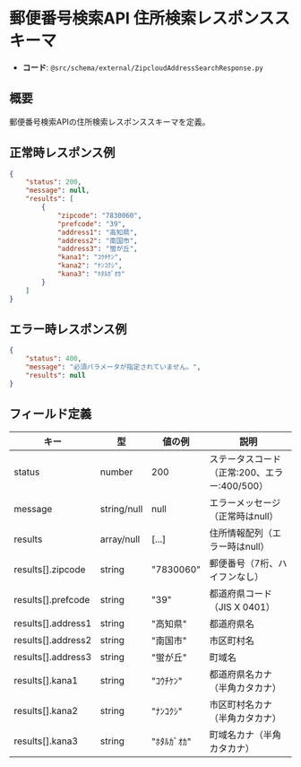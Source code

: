# 郵便番号検索API 住所検索レスポンススキーマ
- **コード**: `@src/schema/external/ZipcloudAddressSearchResponse.py`

## 概要
郵便番号検索APIの住所検索レスポンススキーマを定義。

## 正常時レスポンス例
```json
{
    "status": 200,
    "message": null,
    "results": [
        {
            "zipcode": "7830060",
            "prefcode": "39",
            "address1": "高知県",
            "address2": "南国市",
            "address3": "蛍が丘",
            "kana1": "ｺｳﾁｹﾝ",
            "kana2": "ﾅﾝｺｸｼ",
            "kana3": "ﾎﾀﾙｶﾞｵｶ"
        }
    ]
}
```

## エラー時レスポンス例
```json
{
    "status": 400,
    "message": "必須パラメータが指定されていません。",
    "results": null
}
```

## フィールド定義

| キー | 型 | 値の例 | 説明 |
| -- | -- | -- | -- |
| status | number | 200 | ステータスコード（正常:200、エラー:400/500） |
| message | string/null | null | エラーメッセージ（正常時はnull） |
| results | array/null | [...] | 住所情報配列（エラー時はnull） |
| results[].zipcode | string | "7830060" | 郵便番号（7桁、ハイフンなし） |
| results[].prefcode | string | "39" | 都道府県コード（JIS X 0401） |
| results[].address1 | string | "高知県" | 都道府県名 |
| results[].address2 | string | "南国市" | 市区町村名 |
| results[].address3 | string | "蛍が丘" | 町域名 |
| results[].kana1 | string | "ｺｳﾁｹﾝ" | 都道府県名カナ（半角カタカナ） |
| results[].kana2 | string | "ﾅﾝｺｸｼ" | 市区町村名カナ（半角カタカナ） |
| results[].kana3 | string | "ﾎﾀﾙｶﾞｵｶ" | 町域名カナ（半角カタカナ） |